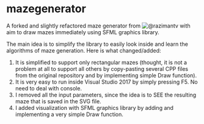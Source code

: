 # mazegenerator
A forked and slightly refactored maze generator from ![@razimantv](https://github.com/razimantv/mazegenerator) with aim to draw mazes immediately using SFML graphics library.

The main idea is to simplify the library to easily look inside and learn the algorithms of maze generation. Here is what changed/added:
1. It is simplified to support only rectangular mazes (thought, it is not a problem at all to support all others by copy-pasting several CPP files from the original repository and by implementing simple Draw function).
2. It is very easy to run inside Visual Studio 2017 by simply pressing F5. No need to deal with console.
3. I removed all the input parameters, since the idea is to SEE the resulting maze that is saved in the SVG file.
4. I added visualization with SFML graphics library by adding and implementing a very simple Draw function.
